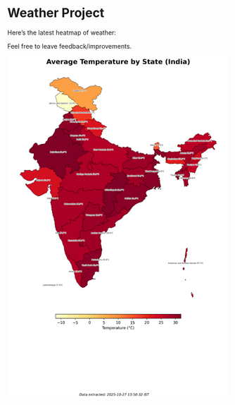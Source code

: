 # Weather Project

Here’s the latest heatmap of weather:

Feel free to leave feedback/improvements.

![India Heatmap](docs/assets/india_heatmap.png?v=FF2B52)
